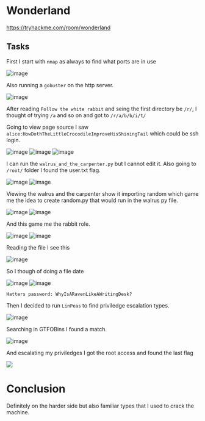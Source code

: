 # Wonderland

https://tryhackme.com/room/wonderland

## Tasks

First I start with ```nmap``` as always to find what ports are in use

<img style="max-width:75%; height:auto;" alt="image" src="https://github.com/user-attachments/assets/28d36a45-4a4d-432a-9e78-71494af8a884" />

Also running a ```gobuster``` on the http server.

<img style="max-width:75%; height:auto;" alt="image" src="https://github.com/user-attachments/assets/bcf9efa1-ceb8-43de-8812-9632a89cb8a8" />

After reading ```Follow the white rabbit``` and seing the first directory be ```/r/```, I thought of trying ```/a``` and so on and got to ```/r/a/b/b/i/t/```

Going to view page source I saw ```alice:HowDothTheLittleCrocodileImproveHisShiningTail``` which could be ssh login.

<img style="max-width:75%; height:auto;" alt="image" src="https://github.com/user-attachments/assets/b8ca6fe1-62d7-467c-ba72-6593489520bb" />

<img style="max-width:75%; height:auto;" alt="image" src="https://github.com/user-attachments/assets/0046d002-a9c4-4e3c-b47c-61dbd2c70ffb" />

<img style="max-width:75%; height:auto;" alt="image" src="https://github.com/user-attachments/assets/0f489dd1-fe9b-49aa-91e8-b60cd5f6fbb4" />

I can run the ```walrus_and_the_carpenter.py``` but I cannot edit it. Also going to ```/root/``` folder I found the user.txt flag.

<img style="max-width:75%; height:auto;" alt="image" src="https://github.com/user-attachments/assets/6e92e127-73ff-49e1-a1ce-1942dc2c31a7" />

<img style="max-width:75%; height:auto;" alt="image" src="https://github.com/user-attachments/assets/4078402a-83a5-4ae0-9d21-77d95fb34772" />

Viewing the walrus and the carpenter show it importing random which game me the idea to create random.py that would run in the walrus py file.

<img style="max-width:75%; height:auto;" alt="image" src="https://github.com/user-attachments/assets/fe60c7af-5ecc-48bb-a283-f0cef97cbbc2" />

<img style="max-width:75%; height:auto;" alt="image" src="https://github.com/user-attachments/assets/c9c266a9-3d08-44c5-af48-05b91cd60b5b" />

And this game me the rabbit role.

<img style="max-width:75%; height:auto;" alt="image" src="https://github.com/user-attachments/assets/7f4ca5fc-2925-442d-ba0c-fa499ebaf454" />

<img style="max-width:75%; height:auto;" alt="image" src="https://github.com/user-attachments/assets/0ef63e57-f294-4a08-90f2-04c82ade6ef4" />

Reading the file I see this

<img style="max-width:75%; height:auto;" alt="image" src="https://github.com/user-attachments/assets/5cb7a8fc-2960-47e0-b9be-d46fe9dc7bc1" />

So I though of doing a file date

<img style="max-width:75%; height:auto;" alt="image" src="https://github.com/user-attachments/assets/f734e51a-2c4b-4b2f-949a-ca968c8ea7fc" />

<img style="max-width:75%; height:auto;" alt="image" src="https://github.com/user-attachments/assets/6ac640ca-e2cb-46e5-851e-7c26d4ec3a59" />

```Hatters password: WhyIsARavenLikeAWritingDesk?```

Then I decided to run ```LinPeas``` to find priviledge escalation types.

<img style="max-width:75%; height:auto;" alt="image" src="https://github.com/user-attachments/assets/39272c34-114d-4578-b08e-65d2808aaf9b" />

Searching in GTFOBins I found a match.

<img style="max-width:75%; height:auto;" alt="image" src="https://github.com/user-attachments/assets/34656c9b-551e-49aa-8e87-c85408d6d2d6" />

And escalating my priviledges I got the root access and found the last flag

<img style="max-width:75%; height:auto;" src="https://github.com/user-attachments/assets/cb77849e-68f3-4093-939d-f336d6602da7" />

# Conclusion

Definitely on the harder side but also familiar types that I used to crack the machine.
